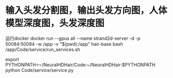 # 输入头发分割图，输出头发方向图，人体模型深度图，头发深度图
运行docker
docker run --gpus all --name strand2d-server -d  -p 50084:50084 -w /app -v "$(pwd):/app" hair-base    bash /app/Code/service/run_services.sh

export PYTHONPATH=~/NeuralHDHair/Code:~/NeuralHDHair:$PYTHONPATH
python Code/service/service.py